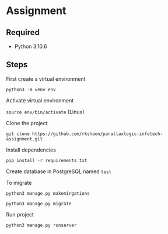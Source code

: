 # Assignment

## Required
- Python 3.10.6

## Steps
First create a virtual environment

```python3 -m venv env```

Activate virtual environment

```source env/bin/activate``` (Linux)

Clone the project

```git clone https://github.com/rkshaon/parallaxlogic-infotech-assignment.git```

Install dependencies

```pip install -r requirements.txt```

Create database in PostgreSQL named `test`

To migrate

```python3 manage.py makemirgations```

```python3 manage.py migrate```

Run project

```python3 manage.py runserver```
